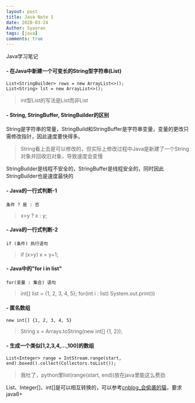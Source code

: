 ```yaml
---
layout: post
title: Java Note 1
date: 2020-03-24
Author: Syaoran
tags: [java]
comments: true
---
```


Java学习笔记

#### - 在Java中新建一个可变长的String型字符串(List)
    List<StringBuilder> rows = new ArrayList<>();
    List<String> lst = new ArrayList<>();
> int型List的写法是List<Integer>而非List<int>

#### - String, StringBuffer, StringBuilder的区别
String是字符串的常量，StringBuild和StringBuffer是字符串变量，变量的更改只需修改指针，因此速度要快得多。
> String看上去是可以修改的，但实际上修改过程中Java是新建了一个String对象并回收旧对象，导致速度会变慢

StringBuilder是线程不安全的，StringBuffer是线程安全的，同时因此StringBuilder也是速度最快的

#### - Java的一行式判断-1
	条件 ? 是 : 否 
> x>y ? x : y;

#### - Java的一行式判断-2
	if (条件) 执行语句
> if (x>y) x = y+1;

#### - Java中的"for i in list"
	for(变量 : 集合) 语句
> int[] list = {1, 2, 3, 4, 5};
> for(int i : list) System.out.print(i)

#### - 匿名数组
	new int[] {1, 2, 3, 4, 5}
> String x = Arrays.toString(new int[] {1, 2});

#### - 生成一个类似[1,2,3,4,...,100]的数组
	List<Integer> range = IntStream.range(start, end).boxed().collect(Collectors.toList());
> 我吐了，python里list(range(start, end))放在java里能这么费劲

List<Integer>、Integer[]、int[]是可以相互转换的，可以参考[cnblog_会偷袭的猫](https://www.cnblogs.com/cat520/p/10299879.html)，要求java8+





















